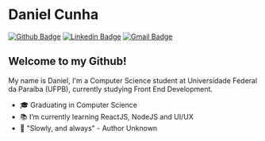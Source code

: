 # Daniel Cunha

[![Github Badge](https://img.shields.io/badge/-Github-000?style=flat-square&logo=Github&logoColor=white&link=https://github.com/dacokid)](https://github.com/dacokid)
[![Linkedin Badge](https://img.shields.io/badge/-LinkedIn-blue?style=flat-square&logo=Linkedin&logoColor=white&link=https://www.linkedin.com/in/danielcunhac/)](https://www.linkedin.com/in/https://www.linkedin.com/in/danielcunhac//)
[![Gmail Badge](https://img.shields.io/badge/-Gmail-c14438?style=flat-square&logo=Gmail&logoColor=white&link=mailto:danielcc.jp@gmail.com)](mailto:danielcc.jp@gmail.com)

## Welcome to my Github!

My name is Daniel, I'm a Computer Science student at Universidade Federal da Paraíba (UFPB), currently studying Front End Development.

- 🎓 Graduating in Computer Science
- 📚 I’m currently learning ReactJS, NodeJS and UI/UX
- 🎯 "Slowly, and always" - Author Unknown
